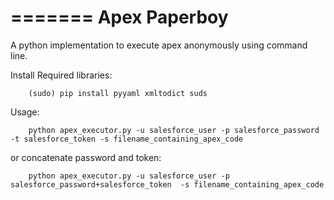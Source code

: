 =======
Apex Paperboy
=============

A python implementation to execute apex anonymously using command line.

Install Required libraries:
```	
	(sudo) pip install pyyaml xmltodict suds
```	

Usage:

```	
	python apex_executor.py -u salesforce_user -p salesforce_password -t salesforce_token -s filename_containing_apex_code
```

or concatenate password and token:

```	
	python apex_executor.py -u salesforce_user -p salesforce_password+salesforce_token  -s filename_containing_apex_code
```
